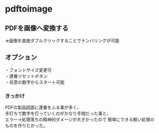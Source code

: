 # pdftoimage

## PDFを画像へ変換する  
⇒画像を直接ダブルクリックすることでナンバリングが可能

## オプション
・フォントサイズ変更可  
・連番リセットボタン  
・任意の数字からスタート可能

### きっかけ  
PDFの製品図面に連番をふる事が多く、  
手打ちで数字を打っていくのがかなり手間だった事と、  
エラー→処理落ちの精神的ダメージが大きかったので
簡単にできる軽い処理のものを作りたかった。
